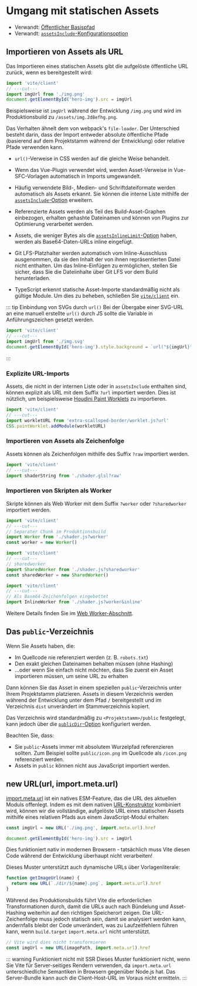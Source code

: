 # Umgang mit statischen Assets

- Verwandt: [Öffentlicher Basispfad](./build#public-base-path)
- Verwandt: [`assetsInclude`-Konfigurationsoption](/config/shared-options.md#assetsinclude)

## Importieren von Assets als URL

Das Importieren eines statischen Assets gibt die aufgelöste öffentliche URL zurück, wenn es bereitgestellt wird:

```js twoslash
import 'vite/client'
// ---cut---
import imgUrl from './img.png'
document.getElementById('hero-img').src = imgUrl
```

Beispielsweise ist `imgUrl` während der Entwicklung `/img.png` und wird im Produktionsbuild zu `/assets/img.2d8efhg.png`.

Das Verhalten ähnelt dem von webpack's `file-loader`. Der Unterschied besteht darin, dass der Import entweder absolute öffentliche Pfade (basierend auf dem Projektstamm während der Entwicklung) oder relative Pfade verwenden kann.

- `url()`-Verweise in CSS werden auf die gleiche Weise behandelt.

- Wenn das Vue-Plugin verwendet wird, werden Asset-Verweise in Vue-SFC-Vorlagen automatisch in Imports umgewandelt.

- Häufig verwendete Bild-, Medien- und Schriftdateiformate werden automatisch als Assets erkannt. Sie können die interne Liste mithilfe der [`assetsInclude`-Option](/config/shared-options.md#assetsinclude) erweitern.

- Referenzierte Assets werden als Teil des Build-Asset-Graphen einbezogen, erhalten gehashte Dateinamen und können von Plugins zur Optimierung verarbeitet werden.

- Assets, die weniger Bytes als die [`assetsInlineLimit`-Option](/config/build-options.md#build-assetsinlinelimit) haben, werden als Base64-Daten-URLs inline eingefügt.

- Git LFS-Platzhalter werden automatisch vom Inline-Ausschluss ausgenommen, da sie den Inhalt der von ihnen repräsentierten Datei nicht enthalten. Um das Inline-Einfügen zu ermöglichen, stellen Sie sicher, dass Sie die Dateiinhalte über Git LFS vor dem Build herunterladen.

- TypeScript erkennt statische Asset-Importe standardmäßig nicht als gültige Module. Um dies zu beheben, schließen Sie [`vite/client`](./features#client-types) ein.

::: tip Einbindung von SVGs durch `url()`
Bei der Übergabe einer SVG-URL an eine manuell erstellte `url()` durch JS sollte die Variable in Anführungszeichen gesetzt werden.

```js twoslash
import 'vite/client'
// ---cut---
import imgUrl from './img.svg'
document.getElementById('hero-img').style.background = `url("${imgUrl}")`
```

:::

### Explizite URL-Imports

Assets, die nicht in der internen Liste oder in `assetsInclude` enthalten sind, können explizit als URL mit dem Suffix `?url` importiert werden. Dies ist nützlich, um beispielsweise [Houdini Paint Worklets](https://houdini.how/usage) zu importieren.

```js twoslash
import 'vite/client'
// ---cut---
import workletURL from 'extra-scalloped-border/worklet.js?url'
CSS.paintWorklet.addModule(workletURL)
```

### Importieren von Assets als Zeichenfolge

Assets können als Zeichenfolgen mithilfe des Suffix `?raw` importiert werden.

```js twoslash
import 'vite/client'
// ---cut---
import shaderString from './shader.glsl?raw'
```

### Importieren von Skripten als Worker

Skripte können als Web Worker mit dem Suffix `?worker` oder `?sharedworker` importiert werden.

```js twoslash
import 'vite/client'
// ---cut---
// Separater Chunk im Produktionsbuild
import Worker from './shader.js?worker'
const worker = new Worker()
```

```js twoslash
import 'vite/client'
// ---cut---
// sharedworker
import SharedWorker from './shader.js?sharedworker'
const sharedWorker = new SharedWorker()
```

```js twoslash
import 'vite/client'
// ---cut---
// Als Base64-Zeichenfolgen eingebettet
import InlineWorker from './shader.js?worker&inline'
```

Weitere Details finden Sie im [Web Worker-Abschnitt](./features.md#web-workers).

## Das `public`-Verzeichnis

Wenn Sie Assets haben, die:

- Im Quellcode nie referenziert werden (z. B. `robots.txt`)
- Den exakt gleichen Dateinamen behalten müssen (ohne Hashing)
- ...oder wenn Sie einfach nicht möchten, dass Sie zuerst ein Asset importieren müssen, um seine URL zu erhalten

Dann können Sie das Asset in einem speziellen `public`-Verzeichnis unter Ihrem Projektstamm platzieren. Assets in diesem Verzeichnis werden während der Entwicklung unter dem Pfad `/` bereitgestellt und im Verzeichnis `dist` unverändert im Stammverzeichnis kopiert.

Das Verzeichnis wird standardmäßig zu `<Projektstamm>/public` festgelegt, kann jedoch über die [`publicDir`-Option](/config/shared-options.md#publicdir) konfiguriert werden.

Beachten Sie, dass:

- Sie `public`-Assets immer mit absolutem Wurzelpfad referenzieren sollten. Zum Beispiel sollte `public/icon.png` im Quellcode als `/icon.png` referenziert werden.
- Assets in `public` können nicht aus JavaScript importiert werden.

## new URL(url, import.meta.url)

[import.meta.url](https://developer.mozilla.org/de/docs/Web/JavaScript/Reference/Statements/import.meta) ist ein natives ESM-Feature, das die URL des aktuellen Moduls offenlegt. Indem es mit dem nativen [URL-Konstruktor](https://developer.mozilla.org/de/docs/Web/API/URL) kombiniert wird, können wir die vollständige, aufgelöste URL eines statischen Assets mithilfe eines relativen Pfads aus einem JavaScript-Modul erhalten:

```js
const imgUrl = new URL('./img.png', import.meta.url).href

document.getElementById('hero-img').src = imgUrl
```

Dies funktioniert nativ in modernen Browsern - tatsächlich muss Vite diesen Code während der Entwicklung überhaupt nicht verarbeiten!

Dieses Muster unterstützt auch dynamische URLs über Vorlagenliterale:

```js
function getImageUrl(name) {
  return new URL(`./dir/${name}.png`, import.meta.url).href
}
```

Während des Produktionsbuilds führt Vite die erforderlichen Transformationen durch, damit die URLs auch nach Bündelung und Asset-Hashing weiterhin auf den richtigen Speicherort zeigen. Die URL-Zeichenfolge muss jedoch statisch sein, damit sie analysiert werden kann, andernfalls bleibt der Code unverändert, was zu Laufzeitfehlern führen kann, wenn `build.target` `import.meta.url` nicht unterstützt.

```js
// Vite wird dies nicht transformieren
const imgUrl = new URL(imagePath, import.meta.url).href
```

::: warning Funktioniert nicht mit SSR
Dieses Muster funktioniert nicht, wenn Sie Vite für Server-seitiges Rendern verwenden, da `import.meta.url` unterschiedliche Semantiken in Browsern gegenüber Node.js hat. Das Server-Bundle kann auch die Client-Host-URL im Voraus nicht ermitteln.
:::
